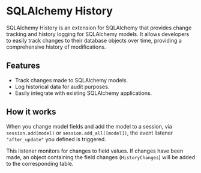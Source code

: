 # SQLAlchemy History

SQLAlchemy History is an extension for SQLAlchemy that provides change tracking and history logging for SQLAlchemy models. It allows developers to easily track changes to their database objects over time, providing a comprehensive history of modifications.

## Features

- Track changes made to SQLAlchemy models.
- Log historical data for audit purposes.
- Easily integrate with existing SQLAlchemy applications.

## How it works

When you change model fields and add the model to a session, via `session.add(model)` or `session.add_all([model])`, the event listener `"after_update"` you defined is triggered.

This listener monitors for changes to field values. If changes have been made, an object containing the field changes (`HistoryChanges`) will be added to the corresponding table.
